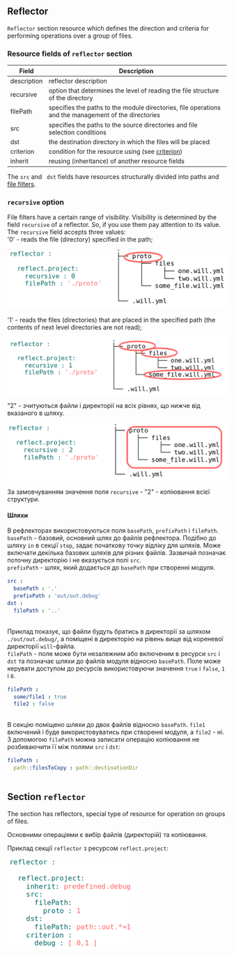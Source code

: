 ## Reflector  

<code>Reflector</code> section resource which defines the direction and criteria for performing operations over a group of files.    

### Resource fields of `reflector` section     

| Field          | Description                                                                       |
|----------------|-----------------------------------------------------------------------------------|
| description    | reflector description                                                             |
| recursive      | option that determines the level of reading the file structure of the directory   |
| filePath       | specifies the paths to the module directories, file operations and the management of the directories  |
| src            | specifies the paths to the source directories and file selection conditions       |
| dst            | the destination directory in which the files will be placed                       |
| criterion      | condition for the resource using (see [criterion](Criterions.md))                 |
| inherit        | reusing (inheritance) of another resource fields                                  |

The `src` and ` dst` fields have resources structurally divided into paths and [file filters](ReflectorFileFilter.md).  

### `recursive` option  
File filters have a certain range of visibility. Visibility is determined by the field `recursive` of a reflector. So, if you use them pay attention to its value.  
The `recursive` field accepts three values:  
'0' - reads the file (directory) specified in the path;  

![recursive.0.png](./Images/recursive.0.png)

'1' - reads the files (directories) that are placed in the specified path (the contents of next level directories are not read);  

![recursive.1.png](./Images/recursive.1.png)

"2" - зчитуються файли і директорії на всіх рівнях, що нижче від вказаного в шляху.  

![recursive.2.png](./Images/recursive.2.png)

За замовчуванням значення поля `recursive` - "2" - копіювання всієї структури.

#### Шляхи  
В рефлекторах використовуються поля `basePath`, `prefixPath` i `filePath`.  
`basePath` - базовий, основний шлях до файлів рефлектора. Подібно до шляху `in` в секції `step`, задає початкову точку відліку для шляхів. Може включати декілька базових шляхів для різних файлів. Зазвичай позначає поточну директорію і не вказується полі `src`.   
`prefixPath` - шлях, який додається до `basePath` при створенні модуля.  

```yaml
src :
  basePath : '.'
  prefixPath : 'out/out.debug'
dst :
  filePath : '..'
  
```

Приклад показує, що файли будуть братись в директорії за шляхом `./out/out.debug/`, а поміщені в директорію на рівень вище від кореневої директорії `will`-файла.  
`filePath` - поле може бути незалежним або включеним в ресурси `src` i `dst` та позначає шляхи до файлів модуля відносно `basePath`. Поле може керувати доступом до ресурсів використовуючи значення `true` i `false`, `1` i `0`.

```yaml
filePath :
  some/file1 : true
  file2 : false
  
```

В секцію поміщено шляхи до двох файлів відносно `basePath`. `file1` включений і буде використовуватись при створенні модуля, а `file2` - ні.
З допомогою `filePath` можна записати операцію копіювання не розбиваючити її між полями `src` i `dst`:

```yaml
filePath :
  path::filesToCopy : path::destinationDir
  
```


## Section <code>reflector</code>  

The section has reflectors, special type of resource for operation on groups of files.  

Основними операціями є вибір файлів (директорій) та копіювання. 

Приклад секції `reflector` з ресурсом `reflect.project`:

![section.reflector.png](./Images/section.reflector.png)